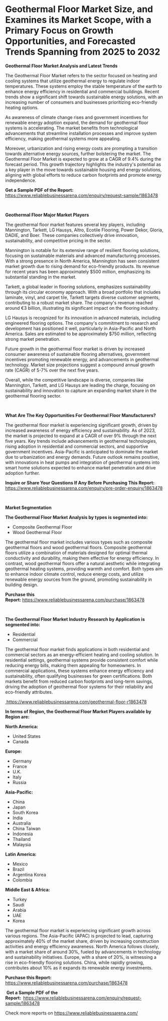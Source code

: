 <p><h1>Geothermal Floor Market Size, and Examines its Market Scope, with a Primary Focus on Growth Opportunities, and Forecasted Trends Spanning from 2025 to 2032</h1></p><p><strong>Geothermal Floor Market Analysis and Latest Trends</strong></p>
<p><p>The Geothermal Floor Market refers to the sector focused on heating and cooling systems that utilize geothermal energy to regulate indoor temperatures. These systems employ the stable temperature of the earth to enhance energy efficiency in residential and commercial buildings. Recent trends show a significant shift towards sustainable energy solutions, with an increasing number of consumers and businesses prioritizing eco-friendly heating options. </p><p>As awareness of climate change rises and government incentives for renewable energy adoption expand, the demand for geothermal floor systems is accelerating. The market benefits from technological advancements that streamline installation processes and improve system efficiency, making geothermal systems more appealing. </p><p>Moreover, urbanization and rising energy costs are prompting a transition towards alternative energy sources, further bolstering the market. The Geothermal Floor Market is expected to grow at a CAGR of 9.4% during the forecast period. This growth trajectory highlights the industry's potential as a key player in the move towards sustainable housing and energy solutions, aligning with global efforts to reduce carbon footprints and promote energy independence.</p></p>
<p><strong>Get a Sample PDF of the Report:&nbsp;</strong> <a href="https://www.reliablebusinessarena.com/enquiry/request-sample/1863478?utm_campaign=3211&utm_medium=2&utm_source=Github&utm_content=ia&utm_term=01042025&utm_id=geothermal-floor">https://www.reliablebusinessarena.com/enquiry/request-sample/1863478</a></p>
<p>&nbsp;</p>
<p><strong>Geothermal Floor Major Market Players</strong></p>
<p><p>The geothermal floor market features several key players, including Mannington, Tarkett, LG Hausys, Altro, Ecotile Flooring, Power Dekor, Gloria, DADIE, and Boer. These companies collectively drive innovation, sustainability, and competitive pricing in the sector.</p><p>Mannington is notable for its extensive range of resilient flooring solutions, focusing on sustainable materials and advanced manufacturing processes. With a strong presence in North America, Mannington has seen consistent market growth due to rising demand for eco-friendly products. Its revenue for recent years has been approximately $500 million, emphasizing its substantial standing in the market.</p><p>Tarkett, a global leader in flooring solutions, emphasizes sustainability through its circular economy approach. With a broad portfolio that includes laminate, vinyl, and carpet tile, Tarkett targets diverse customer segments, contributing to a robust market share. The company's revenue reached around €3 billion, illustrating its significant impact on the flooring industry.</p><p>LG Hausys is recognized for its innovation in advanced materials, including engineered flooring options. The company's commitment to research and development has positioned it well, particularly in Asia-Pacific and North America. Sales are estimated to be approximately $750 million, reflecting strong market penetration.</p><p>Future growth in the geothermal floor market is driven by increased consumer awareness of sustainable flooring alternatives, government incentives promoting renewable energy, and advancements in geothermal technology. Market size projections suggest a compound annual growth rate (CAGR) of 5-7% over the next five years.</p><p>Overall, while the competitive landscape is diverse, companies like Mannington, Tarkett, and LG Hausys are leading the charge, focusing on sustainability and innovation to capture an expanding market share in the geothermal flooring sector.</p></p>
<p>&nbsp;</p>
<p><strong>What Are The Key Opportunities For Geothermal Floor Manufacturers?</strong></p>
<p><p>The geothermal floor market is experiencing significant growth, driven by increased awareness of energy efficiency and sustainability. As of 2023, the market is projected to expand at a CAGR of over 9% through the next five years. Key trends include advancements in geothermal technologies, rising adoption in residential and commercial sectors, and supportive government incentives. Asia-Pacific is anticipated to dominate the market due to urbanization and energy demands. Future outlook remains positive, with innovations in heat pumps and integration of geothermal systems into smart home solutions expected to enhance market penetration and drive adoption further.</p></p>
<p><strong>Inquire or Share Your Questions If Any Before Purchasing This Report:</strong> <a href="https://www.reliablebusinessarena.com/enquiry/pre-order-enquiry/1863478?utm_campaign=3211&utm_medium=2&utm_source=Github&utm_content=ia&utm_term=01042025&utm_id=geothermal-floor">https://www.reliablebusinessarena.com/enquiry/pre-order-enquiry/1863478</a></p>
<p>&nbsp;</p>
<p><strong>Market Segmentation</strong></p>
<p><strong>The Geothermal Floor Market Analysis by types is segmented into:</strong></p>
<p><ul><li>Composite Geothermal Floor</li><li>Wood Geothermal Floor</li></ul></p>
<p><p>The geothermal floor market includes various types such as composite geothermal floors and wood geothermal floors. Composite geothermal floors utilize a combination of materials designed for optimal thermal conductivity and durability, making them effective for energy efficiency. In contrast, wood geothermal floors offer a natural aesthetic while integrating geothermal heating systems, providing warmth and comfort. Both types aim to enhance indoor climate control, reduce energy costs, and utilize renewable energy sources from the ground, promoting sustainability in building design.</p></p>
<p><strong>Purchase this Report:&nbsp;</strong><a href="https://www.reliablebusinessarena.com/purchase/1863478?utm_campaign=3211&utm_medium=2&utm_source=Github&utm_content=ia&utm_term=01042025&utm_id=geothermal-floor">https://www.reliablebusinessarena.com/purchase/1863478</a></p>
<p>&nbsp;</p>
<p><strong>The Geothermal Floor Market Industry Research by Application is segmented into:</strong></p>
<p><ul><li>Residential</li><li>Commercial</li></ul></p>
<p><p>The geothermal floor market finds applications in both residential and commercial sectors as an energy-efficient heating and cooling solution. In residential settings, geothermal systems provide consistent comfort while reducing energy bills, making them appealing for homeowners. In commercial applications, these systems enhance energy efficiency and sustainability, often qualifying businesses for green certifications. Both markets benefit from reduced carbon footprints and long-term savings, driving the adoption of geothermal floor systems for their reliability and eco-friendly attributes.</p></p>
<p><a href="https://www.reliablebusinessarena.com/geothermal-floor-r1863478?utm_campaign=3211&utm_medium=2&utm_source=Github&utm_content=ia&utm_term=01042025&utm_id=geothermal-floor">&nbsp;https://www.reliablebusinessarena.com/geothermal-floor-r1863478</a></p>
<p><strong>In terms of Region, the Geothermal Floor Market Players available by Region are:</strong></p>
<p>
    <p> <strong> North America: </strong>
        <ul>
            <li>United States</li>
            <li>Canada</li>
        </ul>
        </p> 
    <p> <strong> Europe: </strong>
        <ul>
            <li>Germany</li>
            <li>France</li>
            <li>U.K.</li>
            <li>Italy</li>
            <li>Russia</li>
        </ul>
        </p> 
    <p> <strong> Asia-Pacific: </strong>
        <ul>
            <li>China</li>
            <li>Japan</li>
            <li>South Korea</li>
            <li>India</li>
            <li>Australia</li>
            <li>China Taiwan</li>
            <li>Indonesia</li>
            <li>Thailand</li>
            <li>Malaysia</li>
        </ul>
        </p> 
    <p> <strong> Latin America: </strong>
        <ul>
            <li>Mexico</li>
            <li>Brazil</li>
            <li>Argentina Korea</li>
            <li>Colombia</li>
        </ul>
        </p> 
    <p> <strong> Middle East & Africa: </strong>
        <ul>
            <li>Turkey</li>
            <li>Saudi</li>
            <li>Arabia</li>
            <li>UAE</li>
            <li>Korea</li>
        </ul>
    </p>
    </p>
<p><p>The geothermal floor market is experiencing significant growth across various regions. The Asia-Pacific (APAC) is projected to lead, capturing approximately 40% of the market share, driven by increasing construction activities and energy efficiency awareness. North America follows closely, with a market share of around 30%, fueled by advancements in technology and sustainability initiatives. Europe, with a share of 20%, is witnessing a rise in eco-friendly flooring solutions. China, while rapidly growing, contributes about 10% as it expands its renewable energy investments.</p></p>
<p><strong>Purchase this Report: </strong><a href="https://www.reliablebusinessarena.com/purchase/1863478?utm_campaign=3211&utm_medium=2&utm_source=Github&utm_content=ia&utm_term=01042025&utm_id=geothermal-floor">https://www.reliablebusinessarena.com/purchase/1863478</a></p>
<p>&nbsp;<strong>Get a Sample PDF of the Report:&nbsp;&nbsp;</strong><a href="https://www.reliablebusinessarena.com/enquiry/request-sample/1863478?utm_campaign=3211&utm_medium=2&utm_source=Github&utm_content=ia&utm_term=01042025&utm_id=geothermal-floor">https://www.reliablebusinessarena.com/enquiry/request-sample/1863478</a></p>
<p><strong></strong></p>
<p>Check more reports on <a href="https://www.reliablebusinessarena.com/?utm_campaign=3211&utm_medium=2&utm_source=Github&utm_content=ia&utm_term=01042025&utm_id=geothermal-floor">https://www.reliablebusinessarena.com/</a></p>
